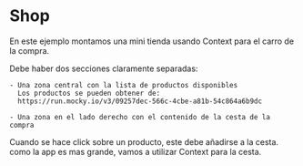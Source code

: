 # Shop

En este ejemplo montamos una mini tienda usando Context para el carro de la compra.

Debe haber dos secciones claramente separadas:

    - Una zona central con la lista de productos disponibles
      Los productos se pueden obtener de:
      https://run.mocky.io/v3/09257dec-566c-4cbe-a81b-54c864a6b9dc

    - Una zona en el lado derecho con el contenido de la cesta de la compra

Cuando se hace click sobre un producto, este debe añadirse a la cesta.
como la app es mas grande, vamos a utilizar Context para la cesta.



